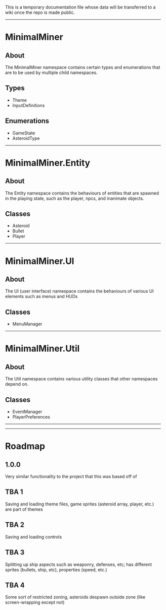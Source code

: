 This is a temporary documentation file whose data will be transferred to a wiki once the repo is made public.

------

# MinimalMiner

## About

The MinimalMiner namespace contains certain types and enumerations that are to be used by multiple child namespaces.

## Types

- Theme
- InputDefinitions

## Enumerations

- GameState
- AsteroidType

------

# MinimalMiner.Entity

## About

The Entity namespace contains the behaviours of entities that are spawned in the playing state, such as the player, npcs, and inanimate objects.

## Classes

- Asteroid
- Bullet
- Player

------

# MinimalMiner.UI

## About

The UI (user interface) namespace contains the behaviours of various UI elements such as menus and HUDs

## Classes

- MenuManager

------

# MinimalMiner.Util

## About

The Util namespace contains various utility classes that other namespaces depend on.

## Classes

- EventManager
- PlayerPreferences

------
------

# Roadmap

## 1.0.0

Very similar functionality to the project that this was based off of

## TBA 1

Saving and loading theme files, game sprites (asteroid array, player, etc.) are part of themes

## TBA 2

Saving and loading controls

## TBA 3

Splitting up ship aspects such as weaponry, defenses, etc; has different sprites (bullets, ship, etc), properties (speed, etc.)

## TBA 4

Some sort of restricted zoning, asteroids despawn outside zone (like screen-wrapping except not)
